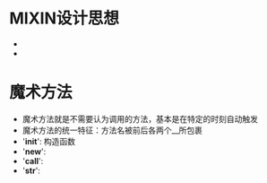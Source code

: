 # MIXIN设计思想
- 
- 

# 魔术方法
- 魔术方法就是不需要认为调用的方法，基本是在特定的时刻自动触发
- 魔术方法的统一特征：方法名被前后各两个__所包裹
- '__init__': 构造函数
- '__new__': 
- '__call__': 
- '__str__':